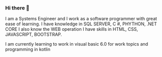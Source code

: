 ### Hi there 👋

<!--
**IngenieroRicardoGordillo/IngenieroRicardoGordillo** is a ✨ _special_ ✨ repository because its `README.md` (this file) appears on your GitHub profile.-->

I am a Systems Engineer and I work as a software programmer with great ease of learning.
I have knowledge in SQL SERVER, C #, PHYTHON, .NET CORE 
I also know the WEB operation I have skills in HTML, CSS, JAVASCRIPT, BOOTSTRAP.

I am currently learning to work in visual basic 6.0 for work topics and programming in kotlin
